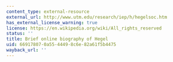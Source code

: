 ```yaml
---
content_type: external-resource
external_url: http://www.utm.edu/research/iep/h/hegelsoc.htm
has_external_license_warning: true
license: https://en.wikipedia.org/wiki/All_rights_reserved
status: ''
title: Brief online biography of Hegel
uid: 66917807-0a55-4449-8c6e-82a61f5b4475
wayback_url: ''
---
```

